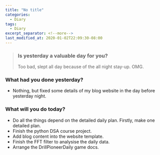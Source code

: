 ```yaml
---
title: "No title"
categories:
  - Diary
tags:
  - Diary
excerpt_separator: <!--more-->
last_modified_at: 2020-01-02T22:09:30-08:00
---
```

> ### Is yesterday a valuable day for you?
> Too bad, slept all day because of the all night stay-up. OMG.
<!--more-->


### What had you done yesterday?

* Nothing, but fixed some details of my blog website in the day before yesterday night.

### What will you do today?

- Do all the things depend on the detailed daily plan. Firstly, make one detailed plan.
- Finish the python DSA course project.
- Add blog content into the website template.
- Finish the FFT filter to analysise the daily data.
- Arrange the DrillPioneerDaily  game docs.
